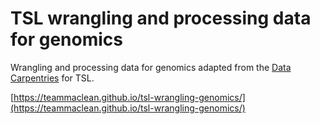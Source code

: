 # TSL wrangling and processing data for genomics

Wrangling and processing data for genomics adapted from the [Data Carpentries](https://datacarpentry.org/wrangling-genomics/) for TSL.

[https://teammaclean.github.io/tsl-wrangling-genomics/](https://teammaclean.github.io/tsl-wrangling-genomics/)
